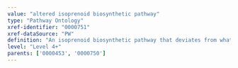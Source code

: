 ```yaml
---
value: "altered isoprenoid biosynthetic pathway"
type: "Pathway Ontology"
xref-identifier: "0000751"
xref-dataSource: "PW"
definition: "An isoprenoid biosynthetic pathway that deviates from what its normal course should be. Aberrant isoprenoid biosynthetic pathway, as evidenced in altered cholesterol biosynthesis has been associated with several conditions."
level: "Level 4+"
parents: ['0000453', '0000750']
---
```

